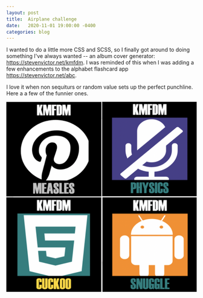 ```yaml
---
layout: post
title:  Airplane challenge
date:   2020-11-01 19:00:00 -0400
categories: blog
---
```


I wanted to do a little more CSS and SCSS, so I finally got
around to doing something I've always wanted -- an album cover
generator: <https://stevenvictor.net/kmfdm>.  I was reminded of
this when I was adding a few enhancements to the alphabet flashcard app <https://stevenvictor.net/abc>.  

I love it when non sequiturs or random value sets up the perfect punchline.
Here a a few of the funnier ones.

![Albums](albums.png)